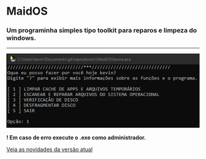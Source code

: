 # MaidOS
### Um programinha simples tipo toolkit para reparos e limpeza do windows.
***
![screenshot](/.exemplo/TEMPLATE.PNG)

**! Em caso de erro execute o .exe como administrador.**

[Veja as novidades da versão atual](https://github.com/Godofcoffe/MaidOS/releases/tag/v0.6-alpha)
